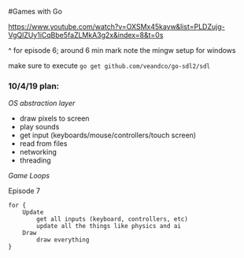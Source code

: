 #Games with Go

https://www.youtube.com/watch?v=OXSMx45kayw&list=PLDZujg-VgQlZUy1iCqBbe5faZLMkA3g2x&index=8&t=0s

^ for episode 6; around 6 min mark note the mingw setup for windows

make sure to execute `go get github.com/veandco/go-sdl2/sdl`

### 10/4/19 plan:  

*OS abstraction layer*

* draw pixels to screen  
* play sounds  
* get input (keyboards/mouse/controllers/touch screen)  
* read from files  
* networking  
* threading  



*Game Loops*

Episode 7
```
for {
    Update
        get all inputs (keyboard, controllers, etc)
        update all the things like physics and ai
    Draw
        draw everything
}
```